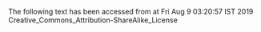 The following text has been accessed from at Fri Aug 9 03:20:57 IST 2019
Creative_Commons_Attribution-ShareAlike_License
